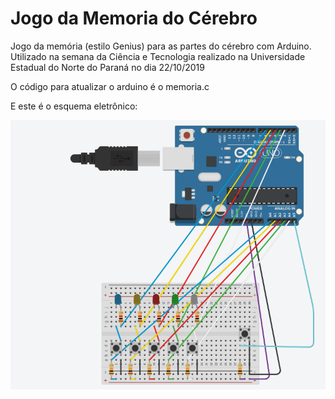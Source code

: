 # Jogo da Memoria do Cérebro
Jogo da memória (estilo Genius) para as partes do cérebro com Arduino.
Utilizado na semana da Ciência e Tecnologia realizado na Universidade Estadual do Norte do Paraná no dia 22/10/2019

O código para atualizar o arduino é o memoria.c

E este é o esquema eletrônico:

![Alt text](esquema_eletronico.png?raw=true "Esquema eletrônico")
